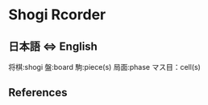 # Shogi Rcorder





## 日本語 <=> English

 将棋:shogi
 盤:board
 駒:piece(s)
 局面:phase
 マス目：cell(s)



## References
